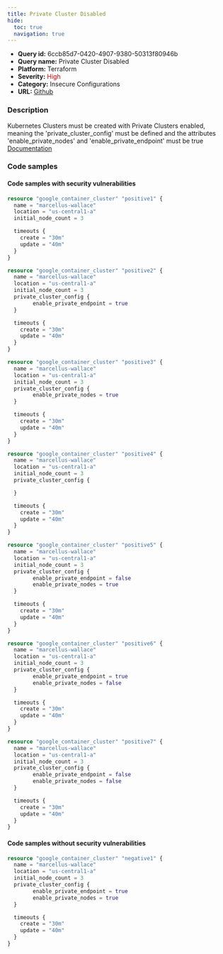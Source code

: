 ```yaml
---
title: Private Cluster Disabled
hide:
  toc: true
  navigation: true
---
```


<style>
  .highlight .hll {
    background-color: #ff171742;
  }
  .md-content {
    max-width: 1100px;
    margin: 0 auto;
  }
</style>

-   **Query id:** 6ccb85d7-0420-4907-9380-50313f80946b
-   **Query name:** Private Cluster Disabled
-   **Platform:** Terraform
-   **Severity:** <span style="color:#C00">High</span>
-   **Category:** Insecure Configurations
-   **URL:** [Github](https://github.com/Checkmarx/kics/tree/master/assets/queries/terraform/gcp/private_cluster_disabled)

### Description
Kubernetes Clusters must be created with Private Clusters enabled, meaning the 'private_cluster_config' must be defined and the attributes 'enable_private_nodes' and 'enable_private_endpoint' must be true<br>
[Documentation](https://registry.terraform.io/providers/hashicorp/google/latest/docs/resources/container_cluster)

### Code samples
#### Code samples with security vulnerabilities
```tf title="Postitive test num. 1 - tf file" hl_lines="1 73 44 16 88 58 30"
resource "google_container_cluster" "positive1" {
  name = "marcellus-wallace"
  location = "us-central1-a"
  initial_node_count = 3

  timeouts {
    create = "30m"
    update = "40m"
  }
}

resource "google_container_cluster" "positive2" {
  name = "marcellus-wallace"
  location = "us-central1-a"
  initial_node_count = 3
  private_cluster_config {
        enable_private_endpoint = true
  }

  timeouts {
    create = "30m"
    update = "40m"
  }
}

resource "google_container_cluster" "positive3" {
  name = "marcellus-wallace"
  location = "us-central1-a"
  initial_node_count = 3
  private_cluster_config {
        enable_private_nodes = true
  }

  timeouts {
    create = "30m"
    update = "40m"
  }
}

resource "google_container_cluster" "positive4" {
  name = "marcellus-wallace"
  location = "us-central1-a"
  initial_node_count = 3
  private_cluster_config {

  }

  timeouts {
    create = "30m"
    update = "40m"
  }
}

resource "google_container_cluster" "positive5" {
  name = "marcellus-wallace"
  location = "us-central1-a"
  initial_node_count = 3
  private_cluster_config {
        enable_private_endpoint = false
        enable_private_nodes = true
  }

  timeouts {
    create = "30m"
    update = "40m"
  }
}

resource "google_container_cluster" "positive6" {
  name = "marcellus-wallace"
  location = "us-central1-a"
  initial_node_count = 3
  private_cluster_config {
        enable_private_endpoint = true
        enable_private_nodes = false
  }

  timeouts {
    create = "30m"
    update = "40m"
  }
}

resource "google_container_cluster" "positive7" {
  name = "marcellus-wallace"
  location = "us-central1-a"
  initial_node_count = 3
  private_cluster_config {
        enable_private_endpoint = false
        enable_private_nodes = false
  }

  timeouts {
    create = "30m"
    update = "40m"
  }
}

```


#### Code samples without security vulnerabilities
```tf title="Negative test num. 1 - tf file"
resource "google_container_cluster" "negative1" {
  name = "marcellus-wallace"
  location = "us-central1-a"
  initial_node_count = 3
  private_cluster_config {
        enable_private_endpoint = true
        enable_private_nodes = true
  }

  timeouts {
    create = "30m"
    update = "40m"
  }
}

```
